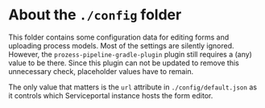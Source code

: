 # About the `./config` folder

This folder contains some configuration data for editing forms and uploading process models. Most of
the settings are silently ignored. However, the `prozess-pipeline-gradle-plugin` plugin still 
requires a (any) value to be there. Since this plugin can not be updated to remove this unnecessary
check, placeholder values have to remain.

The only value that matters is the `url` attribute in `./config/default.json` as it controls which
Serviceportal instance hosts the form editor. 
